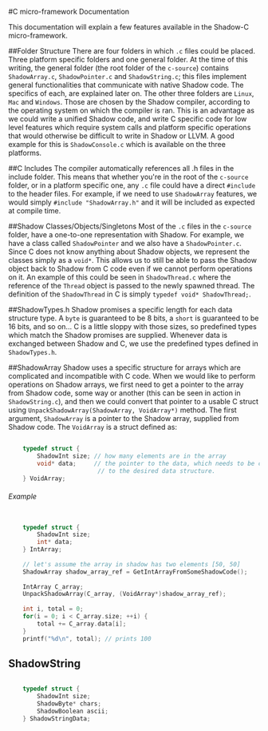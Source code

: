 #C micro-framework Documentation

This documentation will explain a few features available in the Shadow-C micro-framework.

##Folder Structure
There are four folders in which `.c` files could be placed. Three platform specific folders and one general folder.
At the time of this writing, the general folder (the root folder of the `c-source`) contains `ShadowArray.c`, `ShadowPointer.c` and `ShadowString.c`; this files implement general functionalities that communicate with native Shadow code. The specifics of each, are explained later on.
The other three folders are `Linux`, `Mac` and `Windows`. Those are chosen by the Shadow compiler, according to the operating system on which the compiler is ran. This is an advantage as we could write a unified Shadow code, and write C specific code for low level features which require system calls and platform specific operations that would otherwise be difficult to write in Shadow or LLVM. A good example for this is `ShadowConsole.c` which is available on the three platforms.

##C Includes
The compiler automatically references all .h files in the include folder. This means that whether you're in the root of the `c-source` folder, or in a platform specific one, any `.c` file could have a direct `#include` to the header files. For example, if we need to use `ShadowArray` features, we would simply `#include "ShadowArray.h"` and it will be included as expected at compile time.

##Shadow Classes/Objects/Singletons
Most of the `.c` files in the `c-source` folder, have a one-to-one representation with Shadow. For example, we have a class called `ShadowPointer` and we also have a `ShadowPointer.c`. Since C does not know anything about Shadow objects, we represent the classes simply as a `void*`. This allows us to still be able to pass the Shadow object back to Shadow from C code even if we cannot perform operations on it. An example of this could be seen in `ShadowThread.c` where the reference of the `Thread` object is passed to the newly spawned thread. The definition of the `ShadowThread` in C is simply `typedef void* ShadowThread;`.

##ShadowTypes.h
Shadow promises a specific length for each data structure type. A `byte` is guaranteed to be 8 bits, a `short` is guaranteed to be 16 bits, and so on... C is a little sloppy with those sizes, so predefined types which match the Shadow promises are supplied. Whenever data is exchanged between Shadow and C, we use the predefined types defined in `ShadowTypes.h`. 

##ShadowArray
Shadow uses a specific structure for arrays which are complicated and incompatible with C code. When we would like to perform operations on Shadow arrays, we first need to get a pointer to the array from Shadow code, some way or another (this can be seen in action in `ShadowString.c`), and then we could convert that pointer to a usable C struct using `UnpackShadowArray(ShadowArray, VoidArray*)` method. The first argument, `ShadowArray` is a pointer to the Shadow array, supplied from Shadow code. The `VoidArray` is a struct defined as:
```C

	typedef struct {
		ShadowInt size; // how many elements are in the array
		void* data;     // the pointer to the data, which needs to be casted
						 // to the desired data structure.
	} VoidArray;
```
###### Example
```C

	typedef struct {
		ShadowInt size;
		int* data;
	} IntArray;
	
	// let's assume the array in shadow has two elements [50, 50]
	ShadowArray shadow_array_ref = GetIntArrayFromSomeShadowCode();
	
	IntArray C_array;
	UnpackShadowArray(C_array, (VoidArray*)shadow_array_ref);
	
	int i, total = 0;
	for(i = 0; i < C_array.size; ++i) {
		total += C_array.data[i];
	}
	printf("%d\n", total); // prints 100
```

## ShadowString
```C

	typedef struct {
		ShadowInt size;
		ShadowByte* chars;
		ShadowBoolean ascii;
	} ShadowStringData;
```